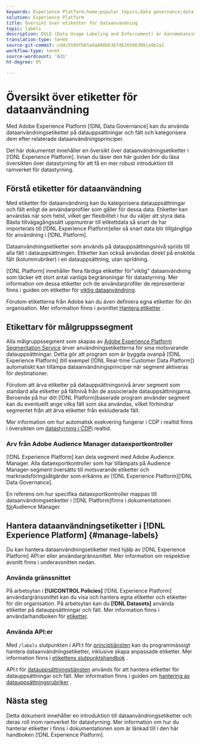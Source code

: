 ```yaml
---
keywords: Experience Platform;home;popular topics;data governance;data usage label api;policy service api;data usage labels overview
solution: Experience Platform
title: Översikt över etiketter för dataanvändning
topic: labels
description: DULE (Data Usage Labeling and Enforcement) är kärnmekanismen i Adobe Experience Platform datastyrning. DULE-funktioner gör att du kan använda dataanvändningsetiketter på datauppsättningar och fält, och kategorisera dem efter relaterade principer för dataanvändning. Det här dokumentet innehåller en översikt över dataanvändningsetiketter (kallas även DULE-etiketter) i Experience Platform.
translation-type: tm+mt
source-git-commit: cddc559dfb65ada888bb367d6265863091a9b2a1
workflow-type: tm+mt
source-wordcount: '631'
ht-degree: 0%

---
```



# Översikt över etiketter för dataanvändning

Med Adobe Experience Platform [!DNL Data Governance] kan du använda dataanvändningsetiketter på datauppsättningar och fält och kategorisera dem efter relaterade dataanvändningsprinciper.

Det här dokumentet innehåller en översikt över dataanvändningsetiketter i [!DNL Experience Platform]. Innan du läser den här guiden bör du läsa översikten över [](../home.md) datastyrning för att få en mer robust introduktion till ramverket för datastyrning.

## Förstå etiketter för dataanvändning

Med etiketter för dataanvändning kan du kategorisera datauppsättningar och fält enligt de användarprofiler som gäller för dessa data. Etiketter kan användas när som helst, vilket ger flexibilitet i hur du väljer att styra data. Bästa tillvägagångssätt uppmuntrar till etikettdata så snart de har importerats till [!DNL Experience Platform]eller så snart data blir tillgängliga för användning i [!DNL Platform].

Dataanvändningsetiketter som används på datauppsättningsnivå sprids till alla fält i datauppsättningen. Etiketter kan också användas direkt på enskilda fält (kolumnrubriker) i en datauppsättning, utan spridning.

[!DNL Platform] innehåller flera färdiga etiketter för&quot;viktig&quot; dataanvändning som täcker ett stort antal vanliga begränsningar för datastyrning. Mer information om dessa etiketter och de användarprofiler de representerar finns i guiden om etiketter för [viktig dataanvändning](reference.md).

Förutom etiketterna från Adobe kan du även definiera egna etiketter för din organisation. Mer information finns i avsnittet [Hantera etiketter](#manage-labels) .

## Etikettarv för målgruppssegment

Alla målgruppssegment som skapas av [Adobe Experience Platform Segmentation Service](../../segmentation/home.md) ärver användningsetiketterna för sina motsvarande datauppsättningar. Detta gör att program som är byggda ovanpå [!DNL Experience Platform] (till exempel [!DNL Real-time Customer Data Platform]) automatiskt kan tillämpa dataanvändningsprinciper när segment aktiveras för destinationer.

Förutom att ärva etiketter på datauppsättningsnivå ärver segment som standard alla etiketter på fältnivå från de associerade datauppsättningarna. Beroende på hur ditt [!DNL Platform]baserade program använder segment kan du eventuellt ange vilka fält som ska användas, vilket förhindrar segmentet från att ärva etiketter från exkluderade fält.

Mer information om hur automatisk exekvering fungerar i CDP i realtid finns i översikten om [datastyrning i CDP](../../rtcdp/privacy/data-governance-overview.md#enforce-data-usage-compliance)i realtid.

### Arv från Adobe Audience Manager dataexportkontroller

[!DNL Experience Platform] kan dela segment med Adobe Audience Manager. Alla dataexportkontroller som har tillämpats på Audience Manager-segment översätts till motsvarande etiketter och marknadsföringsåtgärder som erkänns av [!DNL Experience Platform][!DNL Data Governance].

En referens om hur specifika dataexportkontroller mappas till dataanvändningsetiketter i [!DNL Platform]finns i dokumentationen [för](https://docs.adobe.com/content/help/en/audience-manager/user-guide/implementation-integration-guides/integration-experience-platform/aam-aep-audience-sharing.html#aam-data-export-control-in-aep)Audience Manager.

## Hantera dataanvändningsetiketter i [!DNL Experience Platform] {#manage-labels}

Du kan hantera dataanvändningsetiketter med hjälp av [!DNL Experience Platform] API:er eller användargränssnittet. Mer information om respektive avsnitt finns i underavsnitten nedan.

### Använda gränssnittet

På arbetsytan i **[!UICONTROL Policies]** [!DNL Experience Platform] användargränssnittet kan du visa och hantera egna etiketter och etiketter för din organisation. På arbetsytan kan du **[!DNL Datasets]** använda etiketter på datauppsättningar och fält. Mer information finns i användarhandboken för [etiketter](user-guide.md).

### Använda API:er

Med `/labels` slutpunkten i API:t för [principtjänsten](https://www.adobe.io/apis/experienceplatform/home/api-reference.html#!acpdr/swagger-specs/dule-policy-service.yaml) kan du programmässigt hantera dataanvändningsetiketter, inklusive skapa anpassade etiketter. Mer information finns i [etikettens slutpunktshandbok](../api/labels.md) .

API:t för [datauppsättningstjänsten](https://www.adobe.io/apis/experienceplatform/home/api-reference.html#!acpdr/swagger-specs/dataset-service.yaml) används för att hantera etiketter för datauppsättningar och fält. Mer information finns i guiden om [hantering av datauppsättningsrubriker](./dataset-api.md) .

## Nästa steg

Detta dokument innehåller en introduktion till dataanvändningsetiketter och deras roll inom ramverket för datastyrning. Mer information om hur du hanterar etiketter i finns i dokumentationen som är länkad till i den här handboken [!DNL Experience Platform].